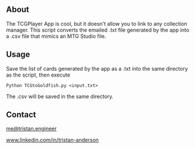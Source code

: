 ## About

The TCGPlayer App is cool, but it doesn't allow you to link to any collection manager. This script converts the emailed .txt file generated by the app into a .csv file that mimics an MTG Studio file.

## Usage

Save the list of cards generated by the app as a .txt into the same directory as the script, then execute

```
Python TCGtoGoldfish.py <input.txt>
```

The .csv will be saved in the same directory.

## Contact
me@tristan.engineer

www.linkedin.com/in/tristan-anderson
